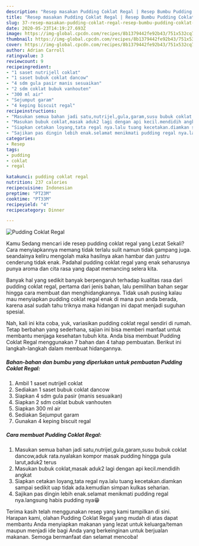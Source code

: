 ```yaml
---
description: "Resep masakan Pudding Coklat Regal | Resep Bumbu Pudding Coklat Regal Yang Bikin Ngiler"
title: "Resep masakan Pudding Coklat Regal | Resep Bumbu Pudding Coklat Regal Yang Bikin Ngiler"
slug: 37-resep-masakan-pudding-coklat-regal-resep-bumbu-pudding-coklat-regal-yang-bikin-ngiler
date: 2020-05-23T14:19:27.693Z
image: https://img-global.cpcdn.com/recipes/8b1379442fe92b43/751x532cq70/pudding-coklat-regal-foto-resep-utama.jpg
thumbnail: https://img-global.cpcdn.com/recipes/8b1379442fe92b43/751x532cq70/pudding-coklat-regal-foto-resep-utama.jpg
cover: https://img-global.cpcdn.com/recipes/8b1379442fe92b43/751x532cq70/pudding-coklat-regal-foto-resep-utama.jpg
author: Adrian Carroll
ratingvalue: 3
reviewcount: 9
recipeingredient:
- "1 saset nutrijell coklat"
- "1 saset bubuk coklat dancow"
- "4 sdm gula pasir manis sesuaikan"
- "2 sdm coklat bubuk vanhouten"
- "300 ml air"
- "Sejumput garam"
- "4 keping biscuit regal"
recipeinstructions:
- "Masukan semua bahan jadi satu,nutrijel,gula,garam,susu bubuk coklat dancow,aduk rata.nyalakan kompor masak pudding hingga gula larut,aduk2 terus"
- "Masukan bubuk coklat,masak aduk2 lagi dengan api kecil.mendidih angkat"
- "Siapkan cetakan loyang,tata regal nya.lalu tuang kecetakan.diamkan sampai sedikit uap tidak ada.kemudian simpan kulkas seharian."
- "Sajikan pas dingin lebih enak.selamat menikmati pudding regal nya.langsung habis pudding nya😁"
categories:
- Resep
tags:
- pudding
- coklat
- regal

katakunci: pudding coklat regal 
nutrition: 237 calories
recipecuisine: Indonesian
preptime: "PT23M"
cooktime: "PT33M"
recipeyield: "4"
recipecategory: Dinner

---
```



![Pudding Coklat Regal](https://img-global.cpcdn.com/recipes/8b1379442fe92b43/751x532cq70/pudding-coklat-regal-foto-resep-utama.jpg)

Kamu Sedang mencari ide resep pudding coklat regal yang Lezat Sekali? Cara menyiapkannya memang tidak terlalu sulit namun tidak gampang juga. seandainya keliru mengolah maka hasilnya akan hambar dan justru cenderung tidak enak. Padahal pudding coklat regal yang enak seharusnya punya aroma dan cita rasa yang dapat memancing selera kita.



Banyak hal yang sedikit banyak berpengaruh terhadap kualitas rasa dari pudding coklat regal, pertama dari jenis bahan, lalu pemilihan bahan segar hingga cara membuat dan menghidangkannya. Tidak usah pusing kalau mau menyiapkan pudding coklat regal enak di mana pun anda berada, karena asal sudah tahu triknya maka hidangan ini dapat menjadi suguhan spesial.


Nah, kali ini kita coba, yuk, variasikan pudding coklat regal sendiri di rumah. Tetap berbahan yang sederhana, sajian ini bisa memberi manfaat untuk membantu menjaga kesehatan tubuh kita. Anda bisa membuat Pudding Coklat Regal menggunakan 7 bahan dan 4 tahap pembuatan. Berikut ini langkah-langkah dalam membuat hidangannya.

<!--inarticleads1-->

##### Bahan-bahan dan bumbu yang diperlukan untuk pembuatan Pudding Coklat Regal:

1. Ambil 1 saset nutrijell coklat
1. Sediakan 1 saset bubuk coklat dancow
1. Siapkan 4 sdm gula pasir (manis sesuaikan)
1. Siapkan 2 sdm coklat bubuk vanhouten
1. Siapkan 300 ml air
1. Sediakan Sejumput garam
1. Gunakan 4 keping biscuit regal




<!--inarticleads2-->

##### Cara membuat Pudding Coklat Regal:

1. Masukan semua bahan jadi satu,nutrijel,gula,garam,susu bubuk coklat dancow,aduk rata.nyalakan kompor masak pudding hingga gula larut,aduk2 terus
1. Masukan bubuk coklat,masak aduk2 lagi dengan api kecil.mendidih angkat
1. Siapkan cetakan loyang,tata regal nya.lalu tuang kecetakan.diamkan sampai sedikit uap tidak ada.kemudian simpan kulkas seharian.
1. Sajikan pas dingin lebih enak.selamat menikmati pudding regal nya.langsung habis pudding nya😁




Terima kasih telah menggunakan resep yang kami tampilkan di sini. Harapan kami, olahan Pudding Coklat Regal yang mudah di atas dapat membantu Anda menyiapkan makanan yang lezat untuk keluarga/teman maupun menjadi ide bagi Anda yang berkeinginan untuk berjualan makanan. Semoga bermanfaat dan selamat mencoba!
